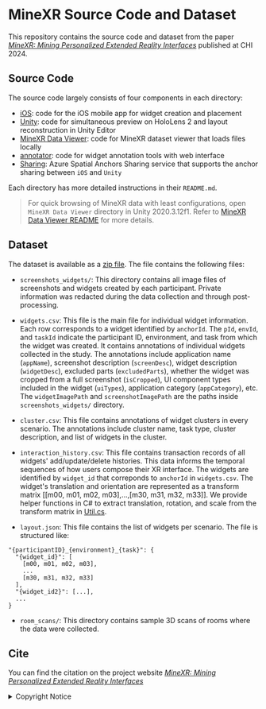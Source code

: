 # MineXR Source Code and Dataset
This repository contains the source code and dataset from the paper [*MineXR: Mining Personalized Extended Reality Interfaces*](https://augmented-perception.org/publications/2024-minexr.html) published at CHI 2024.

## Source Code
The source code largely consists of four components in each directory:
* [iOS](./iOS/README.md): code for the iOS mobile app for widget creation and placement
* [Unity](./Unity/README.md): code for simultaneous preview on HoloLens 2 and layout reconstruction in Unity Editor
* [MineXR Data Viewer](./MineXR%20Data%20Viewer/README.md): code for MineXR dataset viewer that loads files locally
* [annotator](./annotator/README.md): code for widget annotation tools with web interface
* [Sharing](./Sharing/README.md): Azure Spatial Anchors Sharing service that supports the anchor sharing between `iOS` and `Unity`

Each directory has more detailed instructions in their `README.md`.
>For quick browsing of MineXR data with least configurations, open `MineXR Data Viewer` directory in Unity 2020.3.12f1. Refer to [MineXR Data Viewer README](./MineXR%20Data%20Viewer/README.md) for more details.



## Dataset
The dataset is available as a [zip file](https://drive.google.com/file/d/18NNp5OT3uRggXmFxgpxFju9abXWWeWo6/view?usp=sharing). The file contains the following files:

* `screenshots_widgets/`: This directory contains all image files of screenshots and widgets created by each participant. Private information was redacted during the data collection and through post-processing. 

* `widgets.csv`: This file is the main file for individual widget information.
Each row corresponds to a widget identified by `anchorId`. The `pId`, `envId`, and `taskId` indicate the participant ID, environment, and task from which the widget was created.
It contains annotations of individual widgets collected in the study. 
The annotations include application name (`appName`), screenshot description (`screenDesc`), widget description (`widgetDesc`), excluded parts (`excludedParts`), whether the widget was cropped from a full screenshot (`isCropped`), UI component types included in the widget (`uiTypes`), application category (`appCategory`), etc. 
The `widgetImagePath` and `screenshotImagePath` are the paths inside `screenshots_widgets/` directory. 

* `cluster.csv`: This file contains annotations of widget clusters in every scenario. The annotations include cluster name, task type, cluster description, and list of widgets in the cluster.

* `interaction_history.csv`: This file contains transaction records of all widgets' add/update/delete histories. 
This data informs the temporal sequences of how users compose their XR interface. 
The widgets are identified by `widget_id` that correponds to `anchorId` in `widgets.csv`. 
The widget's translation and orientation are represented as a transform matrix [[m00, m01, m02, m03],...,[m30, m31, m32, m33]].
We provide helper functions in C# to extract translation, rotation, and scale from the transform matrix in [Util.cs]().

* `layout.json`: This file contains the list of widgets per scenario. The file is structured like:
```
"{participantID}_{environment}_{task}": {
  "{widget_id}": [
    [m00, m01, m02, m03],
    ...
    [m30, m31, m32, m33]
  ],
  "{widget_id2}": [...],
  ...
}
```
* `room_scans/`: This directory contains sample 3D scans of rooms where the data were collected. 

## Cite
You can find the citation on the project website [*MineXR: Mining Personalized Extended Reality Interfaces*](https://augmented-perception.org/publications/2024-minexr.html) 


<details>
  <summary>Copyright Notice</summary>
The screenshots contained in the MineXR dataset may contain copyrighted work.

By downloading the MineXR dataset (the "Database"), you (the "Researcher") hereby agree to the following terms and conditions:

1. Carnegie Mellon University makes no representations or warranties regarding the Database, including but not limited to warranties of non-infringement or fitness for a particular purpose.

2. Researcher accepts full responsibility for his or her use of the Database and shall defend and indemnify the MineXR team and Carnegie Mellon University, including their employees, Trustees, officers and agents, against any and all claims arising from Researcher's use of the Database, including but not limited to Researcher's use of any copies of copyrighted images that he or she may create from the Database.

3. Researcher may provide research associates and colleagues with access to the Database provided that they first agree to be bound by these terms and conditions.

4. If Researcher is employed by a for-profit, commercial entity, Researcher's employer shall also be bound by these terms and conditions, and Researcher hereby represents that he or she is fully authorized to enter into this agreement on behalf of such employer.
</details>
